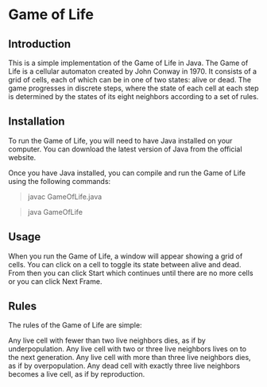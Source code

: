 # Game of Life

## Introduction

This is a simple implementation of the Game of Life in Java. The Game of Life is a cellular automaton created by John Conway in 1970. It consists of a grid of cells, each of which can be in one of two states: alive or dead. The game progresses in discrete steps, where the state of each cell at each step is determined by the states of its eight neighbors according to a set of rules.

## Installation

To run the Game of Life, you will need to have Java installed on your computer. You can download the latest version of Java from the official website.

Once you have Java installed, you can compile and run the Game of Life using the following commands:

> javac GameOfLife.java

> java GameOfLife

## Usage

When you run the Game of Life, a window will appear showing a grid of cells. You can click on a cell to toggle its state between alive and dead. From then you can click Start which continues until there are no more cells or you can click Next Frame.

## Rules

The rules of the Game of Life are simple:

Any live cell with fewer than two live neighbors dies, as if by underpopulation.
Any live cell with two or three live neighbors lives on to the next generation.
Any live cell with more than three live neighbors dies, as if by overpopulation.
Any dead cell with exactly three live neighbors becomes a live cell, as if by reproduction.
